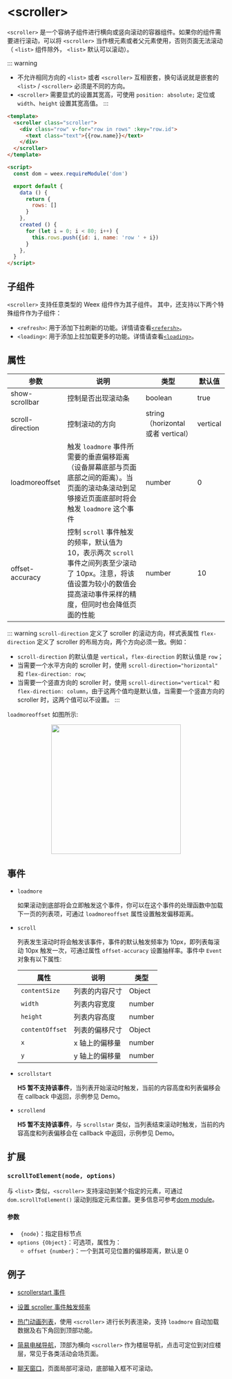 # &lt;scroller&gt;

`<scroller>` 是一个容纳子组件进行横向或竖向滚动的容器组件。如果你的组件需要进行滚动，可以将 `<scroller>` 当作根元素或者父元素使用，否则页面无法滚动（ `<list>` 组件除外， `<list>` 默认可以滚动）。

::: warning
- 不允许相同方向的 `<list>` 或者 `<scroller>` 互相嵌套，换句话说就是嵌套的 `<list>` / `<scroller>` 必须是不同的方向。
- `<scroller>` 需要显式的设置其宽高，可使用 `position: absolute;` 定位或 `width`、`height` 设置其宽高值。
:::

```html
<template>
  <scroller class="scroller">
    <div class="row" v-for="row in rows" :key="row.id">
      <text class="text">{{row.name}}</text>
    </div>
  </scroller>
</template>

<script>
  const dom = weex.requireModule('dom')

  export default {
    data () {
      return {
        rows: []
      }
    },
    created () {
      for (let i = 0; i < 80; i++) {
        this.rows.push({id: i, name: 'row ' + i})
      }
    },
  }
</script>
```

## 子组件

`<scroller>` 支持任意类型的 Weex 组件作为其子组件。 其中，还支持以下两个特殊组件作为子组件：

- `<refresh>`: 用于添加下拉刷新的功能。详情请查看[`<refersh>`](./refresh.md)。
- `<loading>`: 用于添加上拉加载更多的功能。详情请查看[`<loading>`](./loading.md)。

## 属性

| 参数        | 说明                | 类型   | 默认值 |
| ---------- | -------------      | -----  | ----- |
| show-scrollbar | 控制是否出现滚动条 | boolean | true |
| scroll-direction | 控制滚动的方向 | string（horizontal 或者 vertical） | vertical |
| loadmoreoffset | 触发 `loadmore` 事件所需要的垂直偏移距离（设备屏幕底部与页面底部之间的距离）。当页面的滚动条滚动到足够接近页面底部时将会触发 `loadmore` 这个事件 | number | 0 |
| offset-accuracy | 控制 `scroll` 事件触发的频率，默认值为 10，表示两次 `scroll` 事件之间列表至少滚动了 10px。注意，将该值设置为较小的数值会提高滚动事件采样的精度，但同时也会降低页面的性能 | number | 10 |

::: warning
`scroll-direction` 定义了 scroller 的滚动方向，样式表属性 `flex-direction` 定义了 scroller 的布局方向，两个方向必须一致。例如：
  - `scroll-direction` 的默认值是 `vertical`，`flex-direction` 的默认值是 `row`；
  - 当需要一个水平方向的 scroller 时，使用 `scroll-direction="horizontal"` 和 `flex-direction: row`;
  - 当需要一个竖直方向的 scroller 时，使用 `scroll-direction="vertical"` 和 `flex-direction: column`，由于这两个值均是默认值，当需要一个竖直方向的 scroller 时，这两个值可以不设置。
:::

`loadmoreoffset` 如图所示:
  <div style="text-align: center"><img src="https://img.alicdn.com/tfs/TB16QBaobvpK1RjSZFqXXcXUVXa-616-1917.jpg" width="300"></div>

## 事件

- `loadmore`

  如果滚动到底部将会立即触发这个事件，你可以在这个事件的处理函数中加载下一页的列表项，可通过 `loadmoreoffset` 属性设置触发偏移距离。

- `scroll`

  列表发生滚动时将会触发该事件，事件的默认触发频率为 10px，即列表每滚动 10px 触发一次，可通过属性 `offset-accuracy` 设置抽样率。事件中 `Event` 对象有以下属性:

  | 属性        | 说明           | 类型   |
  | ---------- | ------------- | -----  |
  | `contentSize` | 列表的内容尺寸 | Object |
  | `width` | 列表内容宽度 | number |
  | `height` | 列表内容高度 | number |
  | `contentOffset` | 列表的偏移尺寸 | Object |
  | `x` | x 轴上的偏移量 | number |
  | `y` | y 轴上的偏移量 | number |

- `scrollstart` <Badge text="0.17.0+" type="warn" vertical="middle"/>

  **H5 暂不支持该事件**，当列表开始滚动时触发，当前的内容高度和列表偏移会在 callback 中返回，示例参见 Demo。

- `scrollend` <Badge text="0.17.0+" type="warn" vertical="middle"/>

  **H5 暂不支持该事件**，与 `scrollstar` 类似，当列表结束滚动时触发，当前的内容高度和列表偏移会在 callback 中返回，示例参见 Demo。

## 扩展

### `scrollToElement(node, options)`

与 `<list>` 类似，`<scroller>` 支持滚动到某个指定的元素，可通过 `dom.scrollToElement()` 滚动到指定元素位置。更多信息可参考[dom module](../modules/dom.html)。

#### 参数

- ` {node}`：指定目标节点
- `options {Object}`：可选项，属性为：
  - `offset {number}`：一个到其可见位置的偏移距离，默认是 0

## 例子

- [scrollerstart 事件](http://dotwe.org/vue/6e3c7fb21976e80c2959f330ddd1b26a)
- [设置 scroller 事件触发频率](http://dotwe.org/vue/d896b0896293ec55c209729fdfc7bff2)
- [热门动画列表](http://dotwe.org/vue/892bd1c977b61762baca8e02a65b6d97)，使用 `<scroller>` 进行长列表渲染，支持 `loadmore` 自动加载数据及右下角回到顶部功能。

  <IPhoneImg imgSrc="https://img.alicdn.com/tfs/TB1.Bg6nZbpK1RjSZFyXXX_qFXa-750-1334.gif" />

- [简易电梯导航](http://dotwe.org/vue/dda3f021a788c0cc9c92c9fa89784192)，顶部为横向 `<scroller>` 作为楼层导航，点击可定位到对应楼层，常见于各类活动会场页面。

  <IPhoneImg imgSrc="https://img.alicdn.com/tfs/TB1Oo77nZbpK1RjSZFyXXX_qFXa-526-882.gif" />

- [聊天窗口](http://dotwe.org/vue/21d8b0a79c20e95139353d9cc8b634f5)，页面局部可滚动，底部输入框不可滚动。

  <IPhoneImg imgSrc="https://img.alicdn.com/tfs/TB11_g_n7voK1RjSZPfXXXPKFXa-264-439.gif" />
